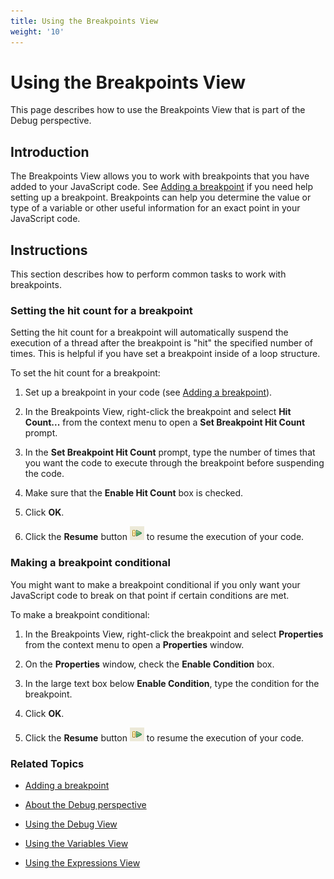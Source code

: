 ```yaml
---
title: Using the Breakpoints View
weight: '10'
---
```


# Using the Breakpoints View

This page describes how to use the Breakpoints View that is part of the Debug perspective.

## Introduction

The Breakpoints View allows you to work with breakpoints that you have added to your JavaScript code. See [Adding a breakpoint](/guide/Axway_Appcelerator_Studio/Axway_Appcelerator_Studio_Guide/Web_Development/JavaScript_Development/Debugging_JavaScript/Adding_a_breakpoint/) if you need help setting up a breakpoint. Breakpoints can help you determine the value or type of a variable or other useful information for an exact point in your JavaScript code.

## Instructions

This section describes how to perform common tasks to work with breakpoints.

### Setting the hit count for a breakpoint

Setting the hit count for a breakpoint will automatically suspend the execution of a thread after the breakpoint is "hit" the specified number of times. This is helpful if you have set a breakpoint inside of a loop structure.

To set the hit count for a breakpoint:

1. Set up a breakpoint in your code (see [Adding a breakpoint](/guide/Axway_Appcelerator_Studio/Axway_Appcelerator_Studio_Guide/Web_Development/JavaScript_Development/Debugging_JavaScript/Adding_a_breakpoint/)).

2. In the Breakpoints View, right-click the breakpoint and select **Hit Count...** from the context menu to open a **Set Breakpoint Hit Count** prompt.

3. In the **Set Breakpoint Hit Count** prompt, type the number of times that you want the code to execute through the breakpoint before suspending the code.

4. Make sure that the **Enable Hit Count** box is checked.

5. Click **OK**.

6. Click the **Resume** button ![IconResume](./IconResume.png) to resume the execution of your code.

### Making a breakpoint conditional

You might want to make a breakpoint conditional if you only want your JavaScript code to break on that point if certain conditions are met.

To make a breakpoint conditional:

1. In the Breakpoints View, right-click the breakpoint and select **Properties** from the context menu to open a **Properties** window.

2. On the **Properties** window, check the **Enable Condition** box.

3. In the large text box below **Enable Condition**, type the condition for the breakpoint.

4. Click **OK**.

5. Click the **Resume** button ![IconResume](./IconResume.png) to resume the execution of your code.

### Related Topics

* [Adding a breakpoint](/guide/Axway_Appcelerator_Studio/Axway_Appcelerator_Studio_Guide/Web_Development/JavaScript_Development/Debugging_JavaScript/Adding_a_breakpoint/)

* [About the Debug perspective](/guide/Axway_Appcelerator_Studio/Axway_Appcelerator_Studio_Guide/Web_Development/JavaScript_Development/Debugging_JavaScript/About_the_Debug_perspective/)

* [Using the Debug View](/guide/Axway_Appcelerator_Studio/Axway_Appcelerator_Studio_Guide/Web_Development/JavaScript_Development/Debugging_JavaScript/About_the_Debug_perspective/Using_the_Debug_View/)

* [Using the Variables View](/guide/Axway_Appcelerator_Studio/Axway_Appcelerator_Studio_Guide/Web_Development/JavaScript_Development/Debugging_JavaScript/About_the_Debug_perspective/Using_the_Variables_View/)

* [Using the Expressions View](/guide/Axway_Appcelerator_Studio/Axway_Appcelerator_Studio_Guide/Web_Development/JavaScript_Development/Debugging_JavaScript/About_the_Debug_perspective/Using_the_Expressions_View/)
